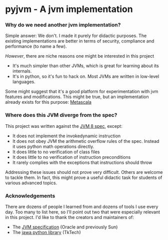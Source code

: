 pyjvm - A jvm implementation
=====

### Why do we need another jvm implementation?
Simple answer: We don't. I made it purely for didactic purposes. 
The existing implementations are better in terms of security, compliance and performance (to name a few).

*However*, there are niche reasons one might be interested in this project

- It's much simpler than other JVMs, which is great for learning about its internals.
- It's in python, so it's fun to hack on. Most JVMs are written in low-level languages.

Some might suggest that it's a good platform for experimentation with jvm features and modifications.
This might be true, but an implementation already exists for this purpose: [Metascala](https://github.com/lihaoyi/Metascala)

### Where does this JVM diverge from the spec?
This project was written against the [JVM 8 spec](https://docs.oracle.com/javase/specs/jvms/se8/html/index.html), except:

- It does not implement the invokedynamic instruction
- It does not obey JVM the arithmetic overflow rules of the spec. Instead it uses python math operations directly.
- It does little to no verification of class files
- It does little to no verification of instruction preconditions
- It rarely complies with the exceptions that instructions should throw

Addressing these issues should not prove very difficult. Others are welcome to tackle them.
In fact, this might prove a useful didactic task for students of various advanced topics.
 
### Acknowledgements
There are dozens of people I learned from and dozens of tools I use every day. 
Too many to list here, so I'll point out two that were especially relevant in this project. 
I'd like to thank the creators and maintainers of:

- The [JVM specification]((https://docs.oracle.com/javase/specs/jvms/se8/html/index.html)) (Oracle and previously Sun)
- The [jawa python library](https://github.com/TkTech/Jawa) (TkTech)
 